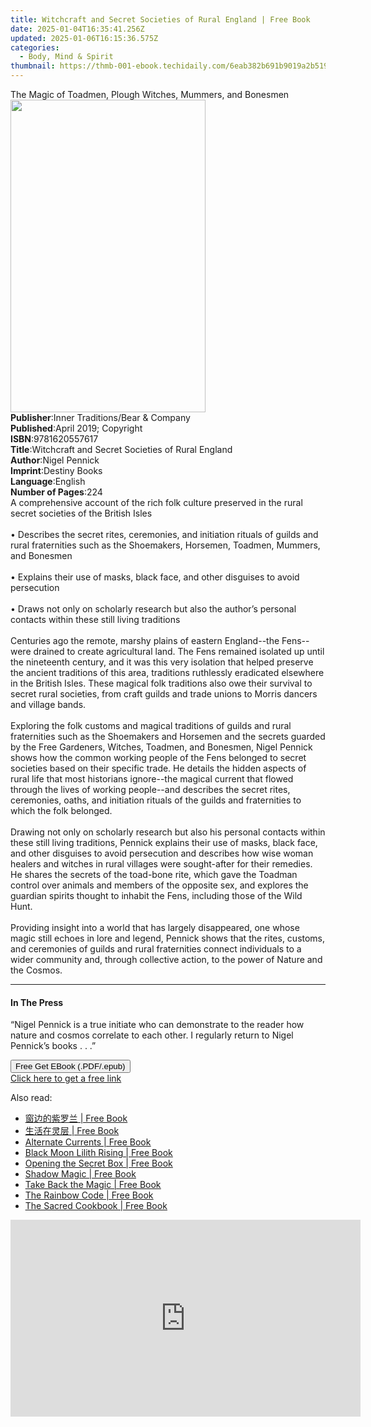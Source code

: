 ```yaml
---
title: Witchcraft and Secret Societies of Rural England | Free Book
date: 2025-01-04T16:35:41.256Z
updated: 2025-01-06T16:15:36.575Z
categories:
  - Body, Mind & Spirit
thumbnail: https://thmb-001-ebook.techidaily.com/6eab382b691b9019a2b519bd5efe72ded27c406ae1112debcad8d5e46edb2254.jpg
---
```

<main id="book-container">
  <div class="flex flex-col">
    <div class="book-brief flex-1 py-6 px-4 sm:p-6 md:py-10 md:px-8">
      <!-- brief-->
      <div class="book-brief-main">
        The Magic of Toadmen, Plough Witches, Mummers, and Bonesmen
      </div>
    </div>
    <div
      class="book-meta-info flex-1 grid gap-4 col-start-1 col-end-3 row-start-1 sm:mb-6 sm:grid-cols-4 lg:gap-6 lg:col-start-2 lg:row-end-6 lg:row-span-6 lg:mb-0"
    >
      <div
        class="book-meta-info-left place-content-center mt-4 p-4 text-sm leading-6 col-start-2 col-span-2 dark:text-slate-400"
      >
        <img
          class="w-full h-500 object-cover rounded-lg sm:h-255 sm:col-span-2 lg:col-span-full"
          src="https://img-001-ebook.techidaily.com/adb51e14a30dfeef578813456e1990a0fc8cae6e5dbad49501807fe6427ca65b.jpg"
          alt=""
          width="312"
          height="500"
        />
      </div>
      <div
        class="book-meta-info-right mt-2 col-start-1 row-start-2 col-span-3 self-center"
      >
        <!-- meta data  -->
        <div class="flex flex-col px-4 md:px-8">
          <div class="flex-1">
            <strong>Publisher</strong>:<span class="px-2"
              >Inner Traditions/Bear &amp; Company</span
            >
          </div>
          <div class="flex-1">
            <strong>Published</strong>:<span class="px-2"
              >April 2019; Copyright</span
            >
          </div>
          <div class="flex-1">
            <strong>ISBN</strong>:<span class="px-2">9781620557617</span>
          </div>
          <div class="flex-1">
            <strong>Title</strong>:<span class="px-2"
              >Witchcraft and Secret Societies of Rural England</span
            >
          </div>
          <div class="flex-1">
            <strong>Author</strong>:<span class="px-2">Nigel Pennick</span>
          </div>
          <div class="flex-1">
            <strong>Imprint</strong>:<span class="px-2">Destiny Books</span>
          </div>
          <div class="flex-1">
            <strong>Language</strong>:<span class="px-2">English</span>
          </div>
          <div class="flex-1">
            <strong>Number of Pages</strong>:<span class="px-2">224</span>
          </div>
        </div>
      </div>
    </div>
    <div class="book-description flex-1 py-6 px-4 sm:p-6 md:py-10 md:px-8">
      <div class="book-description-main">
        <div accordion-content="" id="description">
          A comprehensive account of the rich folk culture preserved in the
          rural secret societies of the British Isles <br /><br />• Describes
          the secret rites, ceremonies, and initiation rituals of guilds and
          rural fraternities such as the Shoemakers, Horsemen, Toadmen, Mummers,
          and Bonesmen <br /><br />• Explains their use of masks, black face,
          and other disguises to avoid persecution <br /><br />• Draws not only
          on scholarly research but also the author’s personal contacts within
          these still living traditions <br /><br />Centuries ago the remote,
          marshy plains of eastern England--the Fens--were drained to create
          agricultural land. The Fens remained isolated up until the nineteenth
          century, and it was this very isolation that helped preserve the
          ancient traditions of this area, traditions ruthlessly eradicated
          elsewhere in the British Isles. These magical folk traditions also owe
          their survival to secret rural societies, from craft guilds and trade
          unions to Morris dancers and village bands. <br /><br />Exploring the
          folk customs and magical traditions of guilds and rural fraternities
          such as the Shoemakers and Horsemen and the secrets guarded by the
          Free Gardeners, Witches, Toadmen, and Bonesmen, Nigel Pennick shows
          how the common working people of the Fens belonged to secret societies
          based on their specific trade. He details the hidden aspects of rural
          life that most historians ignore--the magical current that flowed
          through the lives of working people--and describes the secret rites,
          ceremonies, oaths, and initiation rituals of the guilds and
          fraternities to which the folk belonged. <br /><br />Drawing not only
          on scholarly research but also his personal contacts within these
          still living traditions, Pennick explains their use of masks, black
          face, and other disguises to avoid persecution and describes how wise
          woman healers and witches in rural villages were sought-after for
          their remedies. He shares the secrets of the toad-bone rite, which
          gave the Toadman control over animals and members of the opposite sex,
          and explores the guardian spirits thought to inhabit the Fens,
          including those of the Wild Hunt. <br /><br />Providing insight into a
          world that has largely disappeared, one whose magic still echoes in
          lore and legend, Pennick shows that the rites, customs, and ceremonies
          of guilds and rural fraternities connect individuals to a wider
          community and, through collective action, to the power of Nature and
          the Cosmos.
        </div>
        <div class="accordion-fader"></div>
      </div>
    </div>
    <div class="book-excerpts flex-1 py-6 px-4 sm:p-6 md:py-10 md:px-8">
      <!-- excerpts-->
      <div class="book-excerpts-main">
        <hr />
        <h4 class="placeholder placeholder-heading">
          <span>In The Press</span>
        </h4>
        <p>
          “Nigel Pennick is a true initiate who can demonstrate to the reader
          how nature and cosmos correlate to each other. I regularly return to
          Nigel Pennick’s books . . .”
        </p>
      </div>
    </div>
    <div
      class="book-about-author flex-1 py-6 px-4 sm:p-6 md:py-10 md:px-8"
    ></div>
    <div class="book-free-get flex-1 py-6 px-4 sm:p-6 md:py-10 md:px-8">
      <button
        id="btn-free-get"
        class="bg-blue-500 hover:bg-blue-700 text-white font-bold py-2 px-4 rounded"
      >
        Free Get EBook (.PDF/.epub)
      </button>
      <div id="countdown-display" class="px-2 text-lg mt-2"></div>
      <a
        id="free-link"
        class="hidden bg-blue-500 hover:bg-blue-700 text-white font-bold py-2 px-4 rounded"
        href="https://www.ebooks.com/en-us/book/96393664/witchcraft-and-secret-societies-of-rural-england/nigel-pennick/"
        target="_blank"
        >Click here to get a free link</a
      >
    </div>
    <script>
      let countdownTime = 0;
      let countdownInterval = null;
      document
        .getElementById('btn-free-get')
        .addEventListener('click', startCountdown);
      function startCountdown() {
        countdownTime = new Date().getTime() + 60000 * 3;
        countdownInterval = setInterval(updateCountdown, 1000);
        document.getElementById('btn-free-get').disabled = true;
        document
          .getElementById('btn-free-get')
          .classList.add('bg-gray-500', 'cursor-not-allowed');
      }
      function updateCountdown() {
        let currentTime = new Date().getTime();
        let timeLeft = countdownTime - currentTime;
        let secondsLeft = Math.floor(timeLeft / 1000);
        document.getElementById('countdown-display').innerHTML =
          `Remaining time: ${secondsLeft} seconds.`;
        if (secondsLeft <= 0) {
          clearInterval(countdownInterval);
          document.getElementById('btn-free-get').classList.add('hidden');
          document.getElementById('free-link').classList.remove('hidden');
          document.getElementById('countdown-display').innerHTML = '';
        }
      }
    </script>
  </div>
</main>

<ins class="adsbygoogle"
      style="display:block"
      data-ad-client="ca-pub-7571918770474297"
      data-ad-slot="8358498916"
      data-ad-format="auto"
      data-full-width-responsive="true"></ins>
    

<span class="atpl-alsoreadstyle">Also read:</span>
<div><ul>
<li><a href="https://novels-ebooks.techidaily.com/210731909-9781088075906-56qx6l6555qe57sr572x5yww/"><u>窗边的紫罗兰 | Free Book</u></a></li>
<li><a href="https://novels-ebooks.techidaily.com/210731908-9781088075982-55sf5rs75zyo54g15bgc/"><u>生活在灵层 | Free Book</u></a></li>
<li><a href="https://novels-ebooks.techidaily.com/210732780-9780824896409-alternate-currents/"><u>Alternate Currents | Free Book</u></a></li>
<li><a href="https://novels-ebooks.techidaily.com/210735182-9781401970673-black-moon-lilith-rising/"><u>Black Moon Lilith Rising | Free Book</u></a></li>
<li><a href="https://novels-ebooks.techidaily.com/210735471-9798987436110-opening-the-secret-box/"><u>Opening the Secret Box | Free Book</u></a></li>
<li><a href="https://novels-ebooks.techidaily.com/210732621-9780762481507-shadow-magic/"><u>Shadow Magic | Free Book</u></a></li>
<li><a href="https://novels-ebooks.techidaily.com/210732661-9780762482528-take-back-the-magic/"><u>Take Back the Magic | Free Book</u></a></li>
<li><a href="https://novels-ebooks.techidaily.com/210731855-9781684987863-the-rainbow-code/"><u>The Rainbow Code | Free Book</u></a></li>
<li><a href="https://novels-ebooks.techidaily.com/210735177-9781401973520-the-sacred-cookbook/"><u>The Sacred Cookbook | Free Book</u></a></li>
</ul></div>

<!-- affiliate ads begin -->
<iframe width="560" height="315" src="https://www.youtube.com/embed/7JBG_O3Vnh4?si=lUO0fta6YPJ50qjg" title="YouTube video player" frameborder="0" allow="accelerometer; autoplay; clipboard-write; encrypted-media; gyroscope; picture-in-picture; web-share" referrerpolicy="strict-origin-when-cross-origin" allowfullscreen></iframe>
<!-- affiliate ads end -->

